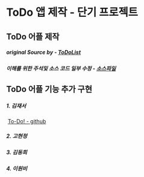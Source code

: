 # ToDo 앱 제작 - 단기 프로젝트

## ToDo 어플 제작 

##### original Source by - [ToDoList](https://github.com/eddydn/ToDoList)

##### 이해를 위한 주석및 소스 코드 일부 수정 -  [소스파일](src/ToDoList-edit.zip)

## ToDo 어플 기능 추가 구현

##### 1. 김재서

​	[To-Do! - github](https://github.com/JaeSeoKim/To-Do-Android_APP)

##### 2. 고현정



##### 3. 김동희



##### 4. 이원비


